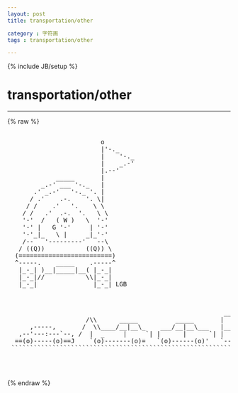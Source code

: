 ```yaml
---
layout: post
title: transportation/other
category : 字符画
tags : transportation/other
---
```

{% include JB/setup %}
# transportation/other
---
{% raw %}
<pre>

                         o
                         |&#039;-._
                         |    &#039;-._
                         |    _.-&#039;
                         |.--&#039;
             _____       |
         _.-&#039; ___ &#039;-._   |
       .&#039; _.-&#039;   &#039;-._ &#039;. |
      / .&#039;    .-.    &#039;. \|
     / /    .&#039;   &#039;.    \ \
    / /   .&#039;  .-.  &#039;.   \ \
    &#039;-&#039;  /   ( W )   \  &#039;-&#039;
    &#039;-&#039; |   G &#039;-&#039;     | &#039;-&#039;
    &#039;-&#039;_|_   \ |     _|_&#039;-&#039;
    /--   &#039;---------&#039;   --\
   / ((Q))           ((Q)) \
  (=========================)
  ^-----.    _____    .-----^
   |_-_| )__|_____|__( |_-_|
   |_-_|//           \\|_-_|
   |_-_|               |_-_| LGB
 
 

                                                          _________________________   
                     /\\      _____          _____       |   |     |     |    | |  \  
      ,-----,       /  \\____/__|__\_    ___/__|__\___   |___|_____|_____|____|_|___\ 
   ,--&#039;---:---`--, /  |  _     |     `| |      |      `| |                    | |    \
  ==(o)-----(o)==J    `(o)-------(o)=   `(o)------(o)&#039;   `--(o)(o)--------------(o)--&#039;  
 `````````````````````````````````````````````````````````````````````````````````````


 </pre>
{% endraw %}
